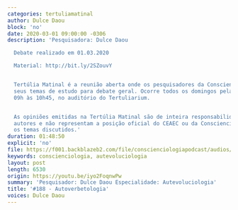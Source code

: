 ```yaml
---
categories: tertuliamatinal
author: Dulce Daou
block: 'no'
date: 2020-03-01 09:00:00 -0306
description: 'Pesquisadora: Dulce Daou

  Debate realizado em 01.03.2020

  Material: http://bit.ly/2SZouvY


  Tertúlia Matinal é a reunião aberta onde os pesquisadores da Conscienciologia apresentam
  seus temas de estudo para debate geral. Ocorre todos os domingos pela manhã, das
  09h às 10h45, no auditório do Tertuliarium.


  As opiniões emitidas na Tertúlia Matinal são de inteira responsabilidade de seus
  autores e não representam a posição oficial do CEAEC ou da Conscienciologia sobre
  os temas discutidos.'
duration: 01:48:50
explicit: 'no'
file: https://f001.backblazeb2.com/file/conscienciologiapodcast/audios/iyo2FoqnwPw.mp3
keywords: conscienciologia, autevoluciologia
layout: post
length: 6530
origin: https://youtu.be/iyo2FoqnwPw
summary: 'Pesquisador: Dulce Daou Especialidade: Autevoluciologia'
title: '#188 - Autoverbetologia'
voices: Dulce Daou
---
```


